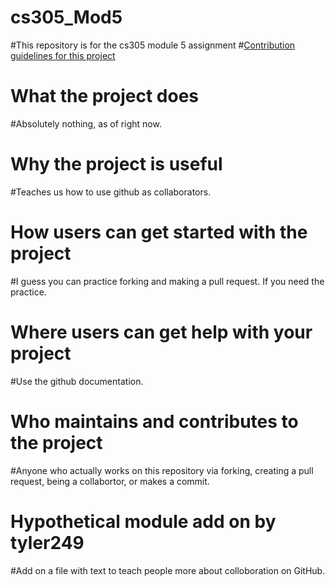 # cs305_Mod5
#This repository is for the cs305 module 5 assignment
#[Contribution guidelines for this project](cs305_Mod5/CONTRIBUTING.md)
#  What the project does
#Absolutely nothing, as of right now.
#  Why the project is useful
#Teaches us how to use github as collaborators.
#   How users can get started with the project
#I guess you can practice forking and making a pull request. If you need the practice.
#   Where users can get help with your project
#Use the github documentation.
#   Who maintains and contributes to the project
#Anyone who actually works on this repository via forking, creating a pull request, being a collabortor, or makes a commit. 
#   Hypothetical module add on by tyler249
#Add on a file with text to teach people more about colloboration on GitHub.
